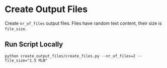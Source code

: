 # Create Output Files

Create `nr_of_files` output files.
Files have random text content, their size is `file_size`.

## Run Script Locally

```shell
python create_output_files/create_files.py --nr_of_files=2 --file_size="1.5 MiB"
```
